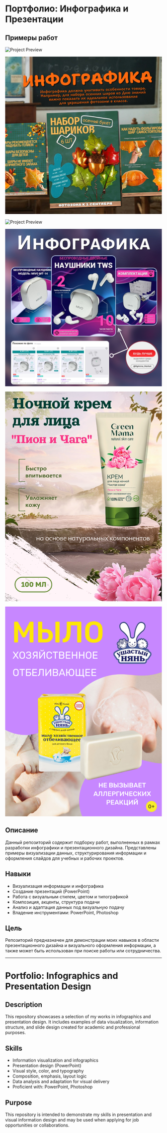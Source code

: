 # Портфолио: Инфографика и Презентации

## Примеры работ

![Project Preview](https://github.com/RgAnna/visual-portfolio/blob/main/infographics/slide.jpg)

![Project Preview](https://github.com/RgAnna/visual-portfolio/blob/main/infographics/slide_01.jpg)

![Project Preview](https://github.com/RgAnna/visual-portfolio/blob/main/infographics/slide_02.jpg)

![Project Preview](https://github.com/RgAnna/visual-portfolio/blob/main/infographics/slide_03.jpg)

![Project Preview](https://github.com/RgAnna/visual-portfolio/blob/main/infographics/cream.jpg)

![Project Preview](https://github.com/RgAnna/visual-portfolio/blob/main/infographics/soap.png)


## Описание

Данный репозиторий содержит подборку работ, выполненных в рамках разработки инфографики и презентационного дизайна. Представлены примеры визуализации данных, структурирования информации и оформления слайдов для учебных и рабочих проектов.

## Навыки

- Визуализация информации и инфографика
- Создание презентаций (PowerPoint)
- Работа с визуальным стилем, цветом и типографикой
- Композиция, акценты, структура подачи
- Анализ и адаптация данных под визуальную подачу
- Владение инструментами: PowerPoint, Photoshop

## Цель

Репозиторий предназначен для демонстрации моих навыков в области презентационного дизайна и визуального оформления информации, а также может быть использован при поиске работы или сотрудничества.



---

# Portfolio: Infographics and Presentation Design

## Description

This repository showcases a selection of my works in infographics and presentation design. It includes examples of data visualization, information structure, and slide design created for academic and professional purposes.

## Skills

- Information visualization and infographics
- Presentation design (PowerPoint)
- Visual style, color, and typography
- Composition, emphasis, layout logic
- Data analysis and adaptation for visual delivery
- Proficient with: PowerPoint, Photoshop

## Purpose

This repository is intended to demonstrate my skills in presentation and visual information design and may be used when applying for job opportunities or collaborations.
